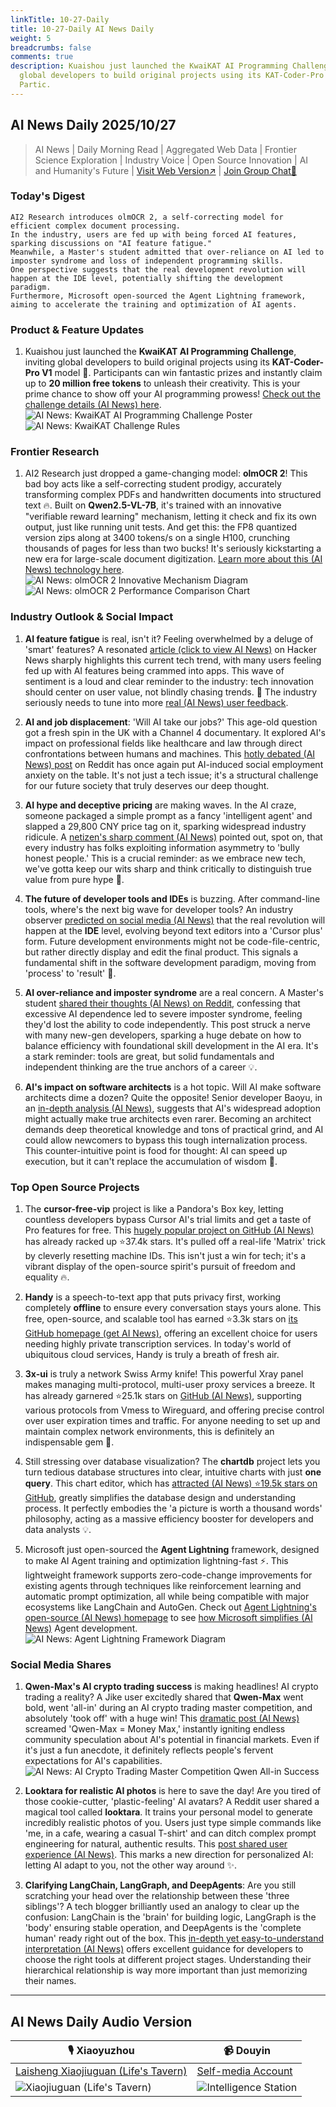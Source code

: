```yaml
---
linkTitle: 10-27-Daily
title: 10-27-Daily AI News Daily
weight: 5
breadcrumbs: false
comments: true
description: Kuaishou just launched the KwaiKAT AI Programming Challenge, inviting
  global developers to build original projects using its KAT-Coder-Pro V1 model 🚀.
  Partic.
---
```

## AI News Daily 2025/10/27

> AI News | Daily Morning Read | Aggregated Web Data | Frontier Science Exploration | Industry Voice | Open Source Innovation | AI and Humanity's Future | [Visit Web Version↗️](https://ai.hubtoday.app/) | [Join Group Chat🤙](https://source.hubtoday.app/logo/wechat-qun.jpg)

### **Today's Digest**

```
AI2 Research introduces olmOCR 2, a self-correcting model for efficient complex document processing.
In the industry, users are fed up with being forced AI features, sparking discussions on "AI feature fatigue."
Meanwhile, a Master's student admitted that over-reliance on AI led to imposter syndrome and loss of independent programming skills.
One perspective suggests that the real development revolution will happen at the IDE level, potentially shifting the development paradigm.
Furthermore, Microsoft open-sourced the Agent Lightning framework, aiming to accelerate the training and optimization of AI agents.
```

### Product & Feature Updates

1.  Kuaishou just launched the **KwaiKAT AI Programming Challenge**, inviting global developers to build original projects using its **KAT-Coder-Pro V1** model 🚀. Participants can win fantastic prizes and instantly claim up to **20 million free tokens** to unleash their creativity. This is your prime chance to show off your AI programming prowess! [Check out the challenge details (AI News) here](https://x.com/op7418/status/1982319699871547849).
    ![AI News: KwaiKAT AI Programming Challenge Poster](https://source.hubtoday.app/images/2025/10/news_01k8gpzyn1eh79rch43rqw8y63.avif)
    ![AI News: KwaiKAT Challenge Rules](https://source.hubtoday.app/images/2025/10/news_01k8gq3rg2fq0t5k1fse46wr65.avif)

### Frontier Research

1.  AI2 Research just dropped a game-changing model: **olmOCR 2**! This bad boy acts like a self-correcting student prodigy, accurately transforming complex PDFs and handwritten documents into structured text 🔥. Built on **Qwen2.5-VL-7B**, it's trained with an innovative "verifiable reward learning" mechanism, letting it check and fix its own output, just like running unit tests. And get this: the FP8 quantized version zips along at 3400 tokens/s on a single H100, crunching thousands of pages for less than two bucks! It's seriously kickstarting a new era for large-scale document digitization. [Learn more about this (AI News) technology here](https://www.xiaohu.ai/c/a066c2/ocr-ai2-ocr-olmocr-2).
    ![AI News: olmOCR 2 Innovative Mechanism Diagram](https://source.hubtoday.app/images/2025/10/news_01k8gq07vme0mae1kag2kvh0as.avif)
    ![AI News: olmOCR 2 Performance Comparison Chart](https://source.hubtoday.app/images/2025/10/news_01k8gq0by2fp5axzc6a7s8978b.avif)

### Industry Outlook & Social Impact

1.  **AI feature fatigue** is real, isn't it? Feeling overwhelmed by a deluge of 'smart' features? A resonated [article (click to view AI News)](https://www.makeuseof.com/ai-features-being-rammed-down-our-throats/) on Hacker News sharply highlights this current tech trend, with many users feeling fed up with AI features being crammed into apps. This wave of sentiment is a loud and clear reminder to the industry: tech innovation should center on user value, not blindly chasing trends. 🤔 The industry seriously needs to tune into more [real (AI News) user feedback](https://news.ycombinator.com/item?id=45708066).

2.  **AI and job displacement**: 'Will AI take our jobs?' This age-old question got a fresh spin in the UK with a Channel 4 documentary. It explored AI's impact on professional fields like healthcare and law through direct confrontations between humans and machines. This [hotly debated (AI News) post](https://www.reddit.com/r/artificial/comments/1oglwrl/will_ai_take_britains_jobs_dispatches_channel_4/) on Reddit has once again put AI-induced social employment anxiety on the table. It's not just a tech issue; it's a structural challenge for our future society that truly deserves our deep thought.

3.  **AI hype and deceptive pricing** are making waves. In the AI craze, someone packaged a simple prompt as a fancy 'intelligent agent' and slapped a 29,800 CNY price tag on it, sparking widespread industry ridicule. A [netizen's sharp comment (AI News)](https://x.com/Yangyixxxx/status/1982298961148084418) pointed out, spot on, that every industry has folks exploiting information asymmetry to 'bully honest people.' This is a crucial reminder: as we embrace new tech, we've gotta keep our wits sharp and think critically to distinguish true value from pure hype 🧐.

4.  **The future of developer tools and IDEs** is buzzing. After command-line tools, where's the next big wave for developer tools? An industry observer [predicted on social media (AI News)](https://x.com/wwwgoubuli/status/1982285044333805607) that the real revolution will happen at the **IDE** level, evolving beyond text editors into a 'Cursor plus' form. Future development environments might not be code-file-centric, but rather directly display and edit the final product. This signals a fundamental shift in the software development paradigm, moving from 'process' to 'result' 🚀.

5.  **AI over-reliance and imposter syndrome** are a real concern. A Master's student [shared their thoughts (AI News) on Reddit](https://www.reddit.com/r/MachineLearning/comments/1og90zt/p_i_cannot_do_a_single_project_without_using_ai/), confessing that excessive AI dependence led to severe imposter syndrome, feeling they'd lost the ability to code independently. This post struck a nerve with many new-gen developers, sparking a huge debate on how to balance efficiency with foundational skill development in the AI era. It's a stark reminder: tools are great, but solid fundamentals and independent thinking are the true anchors of a career 💡.

6.  **AI's impact on software architects** is a hot topic. Will AI make software architects dime a dozen? Quite the opposite! Senior developer Baoyu, in an [in-depth analysis (AI News)](https://x.com/dotey/status/1982263048426418321), suggests that AI's widespread adoption might actually make true architects even rarer. Becoming an architect demands deep theoretical knowledge and tons of practical grind, and AI could allow newcomers to bypass this tough internalization process. This counter-intuitive point is food for thought: AI can speed up execution, but it can't replace the accumulation of wisdom 🤔.

### Top Open Source Projects

1.  The **cursor-free-vip** project is like a Pandora's Box key, letting countless developers bypass Cursor AI's trial limits and get a taste of Pro features for free. This [hugely popular project on GitHub (AI News)](https://github.com/yeongpin/cursor-free-vip) has already racked up ⭐37.4k stars. It's pulled off a real-life 'Matrix' trick by cleverly resetting machine IDs. This isn't just a win for tech; it's a vibrant display of the open-source spirit's pursuit of freedom and equality 🔥.

2.  **Handy** is a speech-to-text app that puts privacy first, working completely **offline** to ensure every conversation stays yours alone. This free, open-source, and scalable tool has earned ⭐3.3k stars on [its GitHub homepage (get AI News)](https://github.com/cjpais/Handy), offering an excellent choice for users needing highly private transcription services. In today's world of ubiquitous cloud services, Handy is truly a breath of fresh air.

3.  **3x-ui** is truly a network Swiss Army knife! This powerful Xray panel makes managing multi-protocol, multi-user proxy services a breeze. It has already garnered ⭐25.1k stars on [GitHub (AI News)](https://github.com/MHSanaei/3x-ui), supporting various protocols from Vmess to Wireguard, and offering precise control over user expiration times and traffic. For anyone needing to set up and maintain complex network environments, this is definitely an indispensable gem 🚀.

4.  Still stressing over database visualization? The **chartdb** project lets you turn tedious database structures into clear, intuitive charts with just **one query**. This chart editor, which has [attracted (AI News) ⭐19.5k stars on GitHub](https://github.com/chartdb/chartdb), greatly simplifies the database design and understanding process. It perfectly embodies the 'a picture is worth a thousand words' philosophy, acting as a massive efficiency booster for developers and data analysts 💡.

5.  Microsoft just open-sourced the **Agent Lightning** framework, designed to make AI Agent training and optimization lightning-fast ⚡. This lightweight framework supports zero-code-change improvements for existing agents through techniques like reinforcement learning and automatic prompt optimization, all while being compatible with major ecosystems like LangChain and AutoGen. Check out [Agent Lightning's open-source (AI News) homepage](https://github.com/microsoft/agent-lightning) to see [how Microsoft simplifies (AI News)](https://x.com/shao__meng/status/1982302387454021816) Agent development.
    ![AI News: Agent Lightning Framework Diagram](https://source.hubtoday.app/images/2025/10/news_01k8gq42f4fshbzb4cch3wxcx2.avif)

### Social Media Shares

1.  **Qwen-Max's AI crypto trading success** is making headlines! AI crypto trading a reality? A Jike user excitedly shared that **Qwen-Max** went bold, went 'all-in' during an AI crypto trading master competition, and absolutely 'took off' with a huge win! This [dramatic post (AI News)](https://m.okjike.com/originalPosts/68fe40191ed9b53c785624bb) screamed 'Qwen-Max = Money Max,' instantly igniting endless community speculation about AI's potential in financial markets. Even if it's just a fun anecdote, it definitely reflects people's fervent expectations for AI's capabilities.
    ![AI News: AI Crypto Trading Master Competition Qwen All-in Success](https://source.hubtoday.app/images/2025/10/news_01k8gq0qvnfhgapzz61evkpse7.avif)

2.  **Looktara for realistic AI photos** is here to save the day! Are you tired of those cookie-cutter, 'plastic-feeling' AI avatars? A Reddit user shared a magical tool called **looktara**. It trains your personal model to generate incredibly realistic photos of you. Users just type simple commands like 'me, in a cafe, wearing a casual T-shirt' and can ditch complex prompt engineering for natural, authentic results. This [post shared user experience (AI News)](https://www.reddit.com/r/artificial/comments/1ogjy29/this_ai_photo_tool_by_linkedin_creators_do_not/). This marks a new direction for personalized AI: letting AI adapt to you, not the other way around ✨.

3.  **Clarifying LangChain, LangGraph, and DeepAgents**: Are you still scratching your head over the relationship between these 'three siblings'? A tech blogger brilliantly used an analogy to clear up the confusion: LangChain is the 'brain' for building logic, LangGraph is the 'body' ensuring stable operation, and DeepAgents is the 'complete human' ready right out of the box. This [in-depth yet easy-to-understand interpretation (AI News)](https://x.com/frxiaobei/status/1982270058861830276) offers excellent guidance for developers to choose the right tools at different project stages. Understanding their hierarchical relationship is way more important than just memorizing their names.

---

## **AI News Daily Audio Version**

| 🎙️ **Xiaoyuzhou** | 📹 **Douyin** |
| --- | --- |
| [Laisheng Xiaojiuguan (Life's Tavern)](https://www.xiaoyuzhoufm.com/podcast/683c62b7c1ca9cf575a5030e) | [Self-media Account](https://www.douyin.com/user/MS4wLjABAAAAwpwqPQlu38sO38VyWgw9ZjDEnN4bMR5j8x111UxpseHR9DpB6-CveI5KRXOWuFwG)|
| ![Xiaojiuguan (Life's Tavern)](https://source.hubtoday.app/logo/f959f7984e9163fc50d3941d79a7f262.md.png) | ![Intelligence Station](https://source.hubtoday.app/logo/7fc30805eeb831e1e2baa3a240683ca3.md.png) |